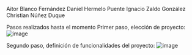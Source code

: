 Aitor Blanco Fernández
Daniel Hermelo Puente
Ignacio Zaldo González 
Christian Núñez Duque
 

Pasos realizados hasta el momento
Primer paso, elección de proyecto:
![image](https://github.com/cnunez1/gespro-lunes-830/assets/150005496/ac86dd65-ce79-4b18-84af-20a964f5d694)

Segundo paso, definición de funcionalidades del proyecto:
![image](https://github.com/cnunez1/gespro-lunes-830/assets/150005496/13c65a91-d6e7-4388-aeb7-1ba75e0c423f)

